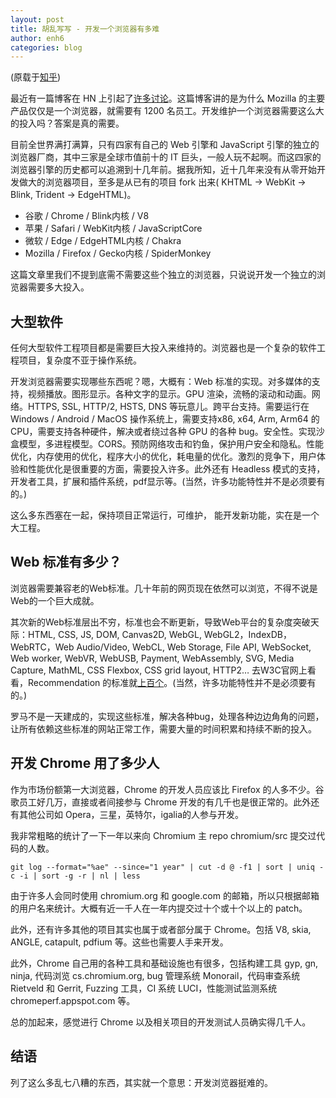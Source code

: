 ```yaml
---
layout: post
title: 胡乱写写 - 开发一个浏览器有多难
author: enh6
categories: blog
---
```


(原载于[知乎](https://zhuanlan.zhihu.com/p/31763298))

最近有一篇博客在 HN 上引起了[许多讨论](https://news.ycombinator.com/item?id=15836027)。这篇博客讲的是为什么 Mozilla 的主要产品仅仅是一个浏览器，就需要有 1200 名员工。开发维护一个浏览器需要这么大的投入吗？答案是真的需要。

目前全世界满打满算，只有四家有自己的 Web 引擎和 JavaScript 引擎的独立的浏览器厂商，其中三家是全球市值前十的 IT 巨头，一般人玩不起啊。而这四家的浏览器引擎的历史都可以追溯到十几年前。据我所知，近十几年来没有从零开始开发做大的浏览器项目，至多是从已有的项目 fork 出来( KHTML -> WebKit -> Blink, Trident -> EdgeHTML)。

- 谷歌 / Chrome / Blink内核 / V8
- 苹果 / Safari / WebKit内核 / JavaScriptCore
- 微软 / Edge / EdgeHTML内核 / Chakra
- Mozilla / Firefox / Gecko内核 / SpiderMonkey

这篇文章里我们不提到底需不需要这些个独立的浏览器，只说说开发一个独立的浏览器需要多大投入。

## 大型软件

任何大型软件工程项目都是需要巨大投入来维持的。浏览器也是一个复杂的软件工程项目，复杂度不亚于操作系统。

开发浏览器需要实现哪些东西呢？嗯，大概有：Web 标准的实现。对多媒体的支持，视频播放。图形显示。各种文字的显示。GPU 渲染，流畅的滚动和动画。网络。HTTPS, SSL, HTTP/2, HSTS, DNS 等玩意儿。跨平台支持。需要运行在 Windows / Android / MacOS 操作系统上，需要支持x86, x64, Arm, Arm64 的 CPU，需要支持各种硬件，解决或者绕过各种 GPU 的各种 bug。安全性。实现沙盒模型，多进程模型。CORS。预防网络攻击和钓鱼，保护用户安全和隐私。性能优化，内存使用的优化，程序大小的优化，耗电量的优化。激烈的竞争下，用户体验和性能优化是很重要的方面，需要投入许多。此外还有 Headless 模式的支持，开发者工具，扩展和插件系统，pdf显示等。(当然，许多功能特性并不是必须要有的。)

这么多东西塞在一起，保持项目正常运行，可维护， 能开发新功能，实在是一个大工程。

## Web 标准有多少？

浏览器需要兼容老的Web标准。几十年前的网页现在依然可以浏览，不得不说是Web的一个巨大成就。

其次新的Web标准层出不穷，标准也会不断更新，导致Web平台的复杂度突破天际：HTML, CSS, JS, DOM, Canvas2D, WebGL, WebGL2，IndexDB，WebRTC，Web Audio/Video, WebCL, Web Storage, File API, WebSocket, Web worker, WebVR, WebUSB, Payment, WebAssembly, SVG, Media Capture, MathML, CSS Flexbox, CSS grid layout, HTTP2… 去W3C官网上看看，Recommendation 的标准就[上百个](https://www.w3.org/TR/)。(当然，许多功能特性并不是必须要有的。)

罗马不是一天建成的，实现这些标准，解决各种bug，处理各种边边角角的问题，让所有依赖这些标准的网站正常工作，需要大量的时间积累和持续不断的投入。

## 开发 Chrome 用了多少人

作为市场份额第一大浏览器，Chrome 的开发人员应该比 Firefox 的人多不少。谷歌员工好几万，直接或者间接参与 Chrome 开发的有几千也是很正常的。此外还有其他公司如 Opera，三星，英特尔，igalia的人参与开发。

我非常粗略的统计了一下一年以来向 Chromium 主 repo chromium/src 提交过代码的人数。

```
git log --format="%ae" --since="1 year" | cut -d @ -f1 | sort | uniq -c -i | sort -g -r | nl | less
```

由于许多人会同时使用 chromium.org 和 google.com 的邮箱，所以只根据邮箱的用户名来统计。大概有近一千人在一年内提交过十个或十个以上的 patch。

此外，还有许多其他的项目其实也属于或者部分属于 Chrome。包括 V8, skia, ANGLE, catapult, pdfium 等。这些也需要人手来开发。

此外，Chrome 自己用的各种工具和基础设施也有很多，包括构建工具 gyp, gn, ninja, 代码浏览 cs.chromium.org, bug 管理系统 Monorail，代码审查系统 Rietveld 和 Gerrit, Fuzzing 工具，CI 系统 LUCI，性能测试监测系统 chromeperf.appspot.com 等。

总的加起来，感觉进行 Chrome 以及相关项目的开发测试人员确实得几千人。

## 结语

列了这么多乱七八糟的东西，其实就一个意思：开发浏览器挺难的。
